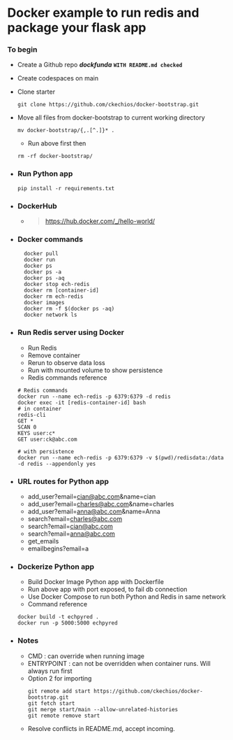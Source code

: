 # Docker example to run redis and package your flask app


### To begin
- Create a Github repo ***dockfunda*** **`WITH README.md checked`**
- Create codespaces on main
- Clone starter
  ```
  git clone https://github.com/ckechios/docker-bootstrap.git
  ```
- Move all files from docker-bootstrap to current working directory
  ```
  mv docker-bootstrap/{,.[^.]}* .
  ```
  - Run above first then
  ```
  rm -rf docker-bootstrap/
  ```

- ### Run Python app
  ```
  pip install -r requirements.txt
  ```
- ### DockerHub
  - > https://hub.docker.com/_/hello-world/
- ### Docker commands
  ```
    docker pull
    docker run
    docker ps
    docker ps -a
    docker ps -aq
    docker stop ech-redis
    docker rm [container-id]
    docker rm ech-redis
    docker images
    docker rm -f $(docker ps -aq)
    docker network ls
  ```
- ### Run Redis server using Docker
  - Run Redis
  - Remove container
  - Rerun to observe data loss
  - Run with mounted volume to show persistence
  - Redis commands reference
  ```
  # Redis commands
  docker run --name ech-redis -p 6379:6379 -d redis
  docker exec -it [redis-container-id] bash
  # in container
  redis-cli
  GET *
  SCAN 0
  KEYS user:c*
  GET user:ck@abc.com    
  
  # with persistence
  docker run --name ech-redis -p 6379:6379 -v $(pwd)/redisdata:/data -d redis --appendonly yes

  ```
- ### URL routes for Python app
  - add_user?email=cian@abc.com&name=cian
  - add_user?email=charles@abc.com&name=charles
  - add_user?email=anna@abc.com&name=Anna
  - search?email=charles@abc.com
  - search?email=cian@abc.com
  - search?email=anna@abc.com
  - get_emails
  - emailbegins?email=a

- ### Dockerize Python app
  - Build Docker Image Python app with Dockerfile
  - Run above app with port exposed, to fail db connection
  - Use Docker Compose to run both Python and Redis in same network
  - Command reference
  ```
  docker build -t echpyred .
  docker run -p 5000:5000 echpyred
  ```

- ### Notes
  - CMD : can override when running image
  - ENTRYPOINT : can not be overridden when container runs. Will always run first
  - Option 2 for importing
    ```
    git remote add start https://github.com/ckechios/docker-bootstrap.git 
    git fetch start
    git merge start/main --allow-unrelated-histories 
    git remote remove start
    ```
  - Resolve conflicts in README.md, accept incoming.
